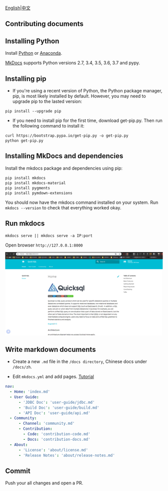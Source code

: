 [English](./contribution-docs.md)|[中文](../zh/community/contribution-docs.md)

## Contributing documents

## Installing Python
Install [Python](https://www.python.org/) or [Anaconda](https://www.anaconda.com/).

[MkDocs](https://www.mkdocs.org/) supports Python versions 2.7, 3.4, 3.5, 3.6, 3.7 and pypy.

## Installing pip 
- If you're using a recent version of Python, the Python package manager, pip, 
is most likely installed by default. However, you may need to upgrade pip to the lasted version:

```
pip install --upgrade pip
```

- If you need to install pip for the first time, download get-pip.py. 
Then run the following command to install it:

```shell
curl https://bootstrap.pypa.io/get-pip.py -o get-pip.py
python get-pip.py
```

## Installing MkDocs and dependencies
Install the mkdocs package and dependencies using pip:

```shell
pip install mkdocs
pip install mkdocs-material
pip install pygments
pip install pymdown-extensions
```

You should now have the mkdocs command installed on your system. Run `mkdocs
--version` to check that everything worked okay.

## Run mkdocs
 
```shell
mkdocs serve || mkdocs serve -a IP:port
```

Open browser `http://127.0.0.1:8000`

![screenshot](../images/screenshot.png)

## Write markdown documents
- Create a new `.md` file in the `/docs directory`,
Chinese docs under `/docs/zh`.

- Edit `mkdocs.yml` and add pages.  [Tutorial](https://www.mkdocs.org/#adding-pages)

```yml
nav:
  - Home: 'index.md'
  - User Guide:
      - 'JDBC Doc': 'user-guide/jdbc.md'
      - 'Build Doc': 'user-guide/build.md'
      - 'API Doc': 'user-guide/api.md'
  - Community:
      - Channel: 'community.md'
      - Contribution:
        - Code: 'contribution-code.md'
        - Docs: 'contribution-docs.md'
  - About:
      - 'License': 'about/license.md'
      - 'Release Notes': 'about/release-notes.md'
```

## Commit

Push your all changes and open a PR. 